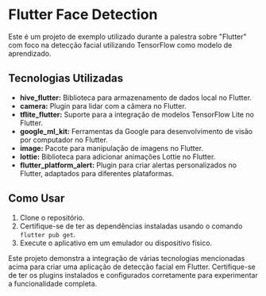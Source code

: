 # Flutter Face Detection 

Este é um projeto de exemplo utilizado durante a palestra sobre "Flutter" com foco na detecção facial utilizando TensorFlow como modelo de aprendizado.

## Tecnologias Utilizadas

- **hive_flutter:** Biblioteca para armazenamento de dados local no Flutter.
- **camera:** Plugin para lidar com a câmera no Flutter.
- **tflite_flutter:** Suporte para a integração de modelos TensorFlow Lite no Flutter.
- **google_ml_kit:** Ferramentas da Google para desenvolvimento de visão por computador no Flutter.
- **image:** Pacote para manipulação de imagens no Flutter.
- **lottie:** Biblioteca para adicionar animações Lottie no Flutter.
- **flutter_platform_alert:** Plugin para criar alertas personalizados no Flutter, adaptados para diferentes plataformas.

## Como Usar

1. Clone o repositório.
2. Certifique-se de ter as dependências instaladas usando o comando `flutter pub get`.
3. Execute o aplicativo em um emulador ou dispositivo físico.

Este projeto demonstra a integração de várias tecnologias mencionadas acima para criar uma aplicação de detecção facial em Flutter. Certifique-se de ter os plugins instalados e configurados corretamente para experimentar a funcionalidade completa.
